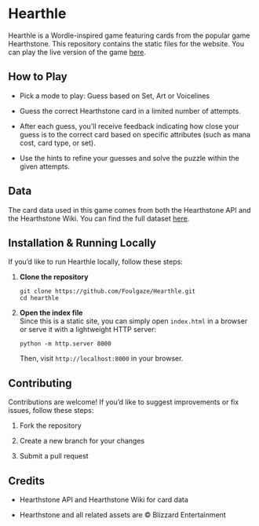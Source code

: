 
# Hearthle

Hearthle is a Wordle-inspired game featuring cards from the popular game Hearthstone. This repository contains the static files for the website. You can play the live version of the game [here](https://hearthle.com).

## How to Play
- Pick a mode to play: Guess based on Set, Art or Voicelines
-   Guess the correct Hearthstone card in a limited number of attempts.
    
-   After each guess, you'll receive feedback indicating how close your guess is to the correct card based on specific attributes (such as mana cost, card type, or set).
    
-   Use the hints to refine your guesses and solve the puzzle within the given attempts.
    

## Data

The card data used in this game comes from both the Hearthstone API and the Hearthstone Wiki. You can find the full dataset [here](https://github.com/Foulgaze/HearthstoneCardArchive).

## Installation & Running Locally

If you’d like to run Hearthle locally, follow these steps:

1.  **Clone the repository**
	```
	git clone https://github.com/Foulgaze/Hearthle.git
	cd hearthle
	```
2. **Open the index file**  
Since this is a static site, you can simply open `index.html` in a browser or serve it with a lightweight HTTP server:
	```
	python -m http.server 8000
	```
	Then, visit `http://localhost:8000` in your browser.
## Contributing

Contributions are welcome! If you’d like to suggest improvements or fix issues, follow these steps:

1.  Fork the repository
    
2.  Create a new branch for your changes
    
3.  Submit a pull request
## Credits

-   Hearthstone API and Hearthstone Wiki for card data
    
-   Hearthstone and all related assets are © Blizzard Entertainment
